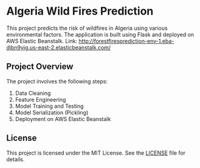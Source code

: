# Algeria Wild Fires Prediction

This project predicts the risk of wildfires in Algeria using various environmental factors. The application is built using Flask and deployed on AWS Elastic Beanstalk.
Link: http://forestfiresprediction-env-1.eba-djbn9yjg.us-east-2.elasticbeanstalk.com/

## Project Overview

The project involves the following steps:
1. Data Cleaning
2. Feature Engineering
3. Model Training and Testing
4. Model Serialization (Pickling)
5. Deployment on AWS Elastic Beanstalk

## License

This project is licensed under the MIT License. See the [LICENSE](LICENSE) file for details.
